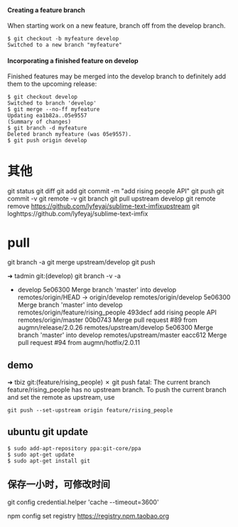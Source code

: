 #### Creating a feature branch

When starting work on a new feature, branch off from the develop branch.
```git
$ git checkout -b myfeature develop
Switched to a new branch "myfeature"
```
#### Incorporating a finished feature on develop

Finished features may be merged into the develop branch to definitely add them to the upcoming release:
```
$ git checkout develop
Switched to branch 'develop'
$ git merge --no-ff myfeature
Updating ea1b82a..05e9557
(Summary of changes)
$ git branch -d myfeature
Deleted branch myfeature (was 05e9557).
$ git push origin develop
```

# 其他
git status
git diff
git add
git commit -m "add rising people API"
git push
git commit -v
git remote -v
git branch
git pull upstream develop
git remote remove https://github.com/lyfeyaj/sublime-text-imfixupstream
git loghttps://github.com/lyfeyaj/sublime-text-imfix

# pull
git branch -a
git merge upstream/develop
git push

➜  tadmin git:(develop) git branch -v -a
* develop                              5e06300 Merge branch 'master' into develop
  remotes/origin/HEAD                  -> origin/develop
  remotes/origin/develop               5e06300 Merge branch 'master' into develop
  remotes/origin/feature/rising_people 493decf add rising people API
  remotes/origin/master                00b0743 Merge pull request #89 from augmn/release/2.0.26
  remotes/upstream/develop             5e06300 Merge branch 'master' into develop
  remotes/upstream/master              eacc612 Merge pull request #94 from augmn/hotfix/2.0.11




## demo
➜  tbiz git:(feature/rising_people) ✗ git push
fatal: The current branch feature/rising_people has no upstream branch.
To push the current branch and set the remote as upstream, use

    git push --set-upstream origin feature/rising_people


## ubuntu git update
```
$ sudo add-apt-repository ppa:git-core/ppa
$ sudo apt-get update
$ sudo apt-get install git
```
## 保存一小时，可修改时间
git config credential.helper 'cache --timeout=3600'


npm config set registry https://registry.npm.taobao.org 